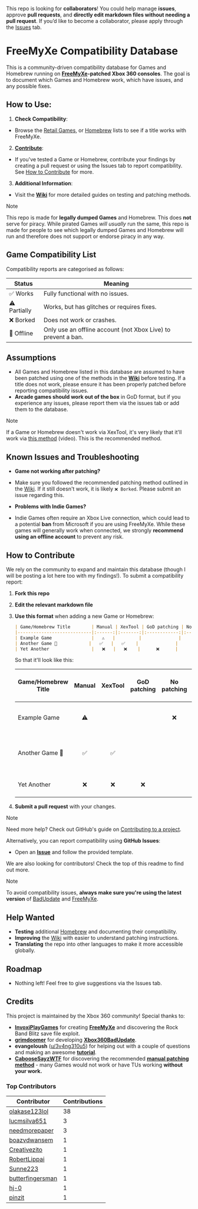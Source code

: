 This repo is looking for **collaborators**!
You could help manage **issues**, approve **pull requests**, and **directly edit markdown files without needing a pull request**. If you’d like to become a collaborator, please apply through the [Issues](https://github.com/XDanfr/FMX-Compatibility/issues) tab.
 
# FreeMyXe Compatibility Database
This is a community-driven compatibility database for Games and Homebrew running on [**FreeMyXe**](https://github.com/InvoxiPlayGames/FreeMyXe)**-patched Xbox 360 consoles**.
The goal is to document which Games and Homebrew work, which have issues, and any possible fixes.

## How to Use:
1. **Check Compatibility**:  
 - Browse the [Retail Games](/Retail.md), or [Homebrew](/Homebrew.md) lists to see if a title works with FreeMyXe.
2. [**Contribute**](#how-to-contribute):  
 - If you've tested a Game or Homebrew, contribute your findings by creating a pull request or using the Issues tab to report compatibility. See [How to Contribute](#how-to-contribute) for more.
3. **Additional Information**:  
 - Visit the [**Wiki**](https://github.com/XDanfr/FMX-Compatibility/wiki) for more detailed guides on testing and patching methods.
 
> [!NOTE]
> This repo is made for **legally dumped Games** and Homebrew. This does **not** serve for piracy.
> While pirated Games *will usually* run the same, this repo is made for people to see which legally dumped Games and Homebrew will run and therefore does not support or endorse piracy in any way.
 
## Game Compatibility List

Compatibility reports are categorised as follows:

| Status | Meaning |
|--------|---------|
| ✅ Works | Fully functional with no issues. |
| ⚠️ Partially | Works, but has glitches or requires fixes. |
| ❌ Borked | Does not work or crashes. |
| 👤 Offline | Only use an offline account (not Xbox Live) to prevent a ban. |
 
## Assumptions
- All Games and Homebrew listed in this database are assumed to have been patched using one of the methods in the [**Wiki**](https://github.com/XDanfr/FMX-Compatibility/wiki) before testing. If a title does not work, please ensure it has been properly patched before reporting compatibility issues.
- **Arcade games should work out of the box** in GoD format, but if you experience any issues, please report them via the issues tab or add them to the database.
 
> [!NOTE]
> If a Game or Homebrew doesn't work via XexTool, it's very likely that it'll work via [this method](https://www.youtube.com/watch?v=tUajcJjVaPY) (video). This is the recommended method.
 
## Known Issues and Troubleshooting
- **Game not working after patching?**  
 
- Make sure you followed the recommended patching method outlined in the [Wiki](https://github.com/XDanfr/FMX-Compatibility/wiki/Recommended-method:-How-to-patch-Title-Updates). If it still doesn't work, it is likely `❌ Borked`. Please submit an issue regarding this. 
 
- **Problems with Indie Games?**  
 
- Indie Games often require an Xbox Live connection, which could lead to a potential **ban** from Microsoft if you are using FreeMyXe. While these games will generally work when connected, we strongly **recommend using an offline account** to prevent any risk.
 
## How to Contribute
We rely on the community to expand and maintain this database (though I will be posting a lot here too with my findings!). To submit a compatibility report:
 
1. **Fork this repo**
2. **Edit the relevant markdown file**
3. **Use this format** when adding a new Game or Homebrew:
   ```md
   | Game/Homebrew Title        | Manual | XexTool | GoD patching | No patching | Notes (Crashes, Fixes, Patches)      |
   |----------------------------|:------:|:-------:|:------------:|:-----------:|--------------------------------------|
   | Example Game               |   ⚠️   |         |              |     ❌      | Crashes after loading world 2        |
   | Another Game 👤            |   ✅   |   ✅    |              |             | No issues found, use offline account |
   | Yet Another                |   ❌   |   ❌    |      ❌      |             | Doesn't launch at all                |
   ```
 

   So that it'll look like this:
 
   | Game/Homebrew Title        | Manual | XexTool | GoD patching | No patching | Notes (Crashes, Fixes, Patches)      |
   |----------------------------|:------:|:-------:|:------------:|:-----------:|--------------------------------------|
   | Example Game               |   ⚠️   |         |              |     ❌      | Crashes after loading world 2        |
   | Another Game 👤            |   ✅   |   ✅    |              |             | No issues found, use offline account |
   | Yet Another                |   ❌   |   ❌    |      ❌      |             | Doesn't launch at all                |

5. **Submit a pull request** with your changes.


> [!NOTE]
> Need more help? Check out GitHub's guide on [Contributing to a project](https://docs.github.com/en/get-started/exploring-projects-on-github/contributing-to-a-project).

Alternatively, you can report compatibility using **GitHub Issues**:

- Open an [**Issue**](https://github.com/XDanfr/FMX-Compatibility/issues/new?template=compatibility_report.yml) and follow the provided template.


We are also looking for contributors! Check the top of this readme to find out more.
 
> [!NOTE]
> To avoid compatibility issues, **always make sure you're using the latest version** of [BadUpdate](https://github.com/grimdoomer/Xbox360BadUpdate/releases/latest) and [FreeMyXe](https://github.com/InvoxiPlayGames/FreeMyXe/releases/latest).

<!-- CONTRIBUTORS_START -->
<!-- CONTRIBUTORS_END -->
 
## Help Wanted
- **Testing** additional [Homebrew](/Homebrew.md) and documenting their compatibility.
- **Improving** the [Wiki](https://github.com/XDanfr/FMX-Compatibility/wiki) with easier to understand patching instructions.
- **Translating** the repo into other languages to make it more accessible globally.
 
## Roadmap
- Nothing left! Feel free to give suggestions via the Issues tab.
 
## Credits
This project is maintained by the Xbox 360 community! Special thanks to:
- [**InvoxiPlayGames**](https://github.com/InvoxiPlayGames) for creating [**FreeMyXe**](https://github.com/InvoxiPlayGames/FreeMyXe) and discovering the Rock Band Blitz save file exploit.
- [**grimdoomer**](https://github.com/grimdoomer) for developing [**Xbox360BadUpdate**](https://github.com/grimdoomer/Xbox360BadUpdate).
- **evangeloush** ([u/3v4ng310u5](https://reddit.com/u/3v4ng310u5)) for helping out with a couple of questions and making an awesome [**tutorial**](https://www.reddit.com/r/360hacks/comments/1j7kaz8/running_actual_Games_on_the_badupdate_exploit/).
- [**CabooseSayzWTF**](https://github.com/CabooseSayzWTF) for discovering the recommended [**manual patching method**](https://github.com/XDanfr/FMX-Compatibility/wiki/Recommended-method:-How-to-patch-Title-Updates) - many Games would not work or have TUs working **without your work.**
<!-- CONTRIBUTORS_START -->
<!-- CONTRIBUTORS_END -->
<!-- CONTRIBUTORS_START -->
<!-- CONTRIBUTORS_END -->
<!-- CONTRIBUTORS_START -->
<!-- CONTRIBUTORS_END -->
<!-- CONTRIBUTORS_START -->
<!-- CONTRIBUTORS_END -->
<!-- CONTRIBUTORS_START -->
<!-- CONTRIBUTORS_END -->
<!-- CONTRIBUTORS_START -->
<!-- CONTRIBUTORS_END -->
<!-- CONTRIBUTORS_START -->
<!-- CONTRIBUTORS_END -->
<!-- CONTRIBUTORS_START -->
<!-- CONTRIBUTORS_END -->
<!-- CONTRIBUTORS_START -->
<!-- CONTRIBUTORS_END -->
<!-- CONTRIBUTORS_START -->
<!-- CONTRIBUTORS_END -->
<!-- CONTRIBUTORS_START -->
<!-- CONTRIBUTORS_END -->
<!-- CONTRIBUTORS_START -->
<!-- CONTRIBUTORS_END -->
<!-- CONTRIBUTORS_START -->
<!-- CONTRIBUTORS_END -->
<!-- CONTRIBUTORS_START -->
<!-- CONTRIBUTORS_END -->
<!-- CONTRIBUTORS_START -->
<!-- CONTRIBUTORS_END -->
<!-- CONTRIBUTORS_START -->
<!-- CONTRIBUTORS_END -->
<!-- CONTRIBUTORS_START -->
<!-- CONTRIBUTORS_END -->
<!-- CONTRIBUTORS_START -->
<!-- CONTRIBUTORS_END -->
<!-- CONTRIBUTORS_START -->
<!-- CONTRIBUTORS_END -->
<!-- CONTRIBUTORS_START -->
<!-- CONTRIBUTORS_END -->
<!-- CONTRIBUTORS_START -->
<!-- CONTRIBUTORS_END -->
<!-- CONTRIBUTORS_START -->
<!-- CONTRIBUTORS_END -->
<!-- CONTRIBUTORS_START -->
<!-- CONTRIBUTORS_END -->
<!-- CONTRIBUTORS_START -->
<!-- CONTRIBUTORS_END -->
<!-- CONTRIBUTORS_START -->
<!-- CONTRIBUTORS_END -->
<!-- CONTRIBUTORS_START -->
<!-- CONTRIBUTORS_END -->
<!-- CONTRIBUTORS_START -->
<!-- CONTRIBUTORS_END -->
<!-- CONTRIBUTORS_START -->
<!-- CONTRIBUTORS_END -->
<!-- CONTRIBUTORS_START -->
<!-- CONTRIBUTORS_END -->
<!-- CONTRIBUTORS_START -->
<!-- CONTRIBUTORS_END -->
<!-- CONTRIBUTORS_START -->
<!-- CONTRIBUTORS_END -->
<!-- CONTRIBUTORS_START -->
<!-- CONTRIBUTORS_END -->
<!-- CONTRIBUTORS_START -->
<!-- CONTRIBUTORS_END -->
<!-- CONTRIBUTORS_START -->
<!-- CONTRIBUTORS_END -->
<!-- CONTRIBUTORS_START -->
<!-- CONTRIBUTORS_END -->
<!-- CONTRIBUTORS_START -->
<!-- CONTRIBUTORS_END -->
<!-- CONTRIBUTORS_START -->
<!-- CONTRIBUTORS_END -->
<!-- CONTRIBUTORS_START -->
<!-- CONTRIBUTORS_END -->
<!-- CONTRIBUTORS_START -->
<!-- CONTRIBUTORS_END -->
<!-- CONTRIBUTORS_START -->
<!-- CONTRIBUTORS_END -->
<!-- CONTRIBUTORS_START -->
<!-- CONTRIBUTORS_END -->
<!-- CONTRIBUTORS_START -->
<!-- CONTRIBUTORS_END -->
<!-- CONTRIBUTORS_START -->
<!-- CONTRIBUTORS_END -->
<!-- CONTRIBUTORS_START -->
<!-- CONTRIBUTORS_END -->
<!-- CONTRIBUTORS_START -->
<!-- CONTRIBUTORS_END -->
<!-- CONTRIBUTORS_START -->
<!-- CONTRIBUTORS_END -->
<!-- CONTRIBUTORS_START -->
<!-- CONTRIBUTORS_END -->
<!-- CONTRIBUTORS_START -->
<!-- CONTRIBUTORS_END -->
<!-- CONTRIBUTORS_START -->
<!-- CONTRIBUTORS_END -->
<!-- CONTRIBUTORS_START -->
<!-- CONTRIBUTORS_END -->
<!-- CONTRIBUTORS_START -->
<!-- CONTRIBUTORS_END -->
<!-- CONTRIBUTORS_START -->
<!-- CONTRIBUTORS_END -->
<!-- CONTRIBUTORS_START -->
<!-- CONTRIBUTORS_END -->
<!-- CONTRIBUTORS_START -->
<!-- CONTRIBUTORS_END -->
<!-- CONTRIBUTORS_START -->
<!-- CONTRIBUTORS_END -->
<!-- CONTRIBUTORS_START -->
<!-- CONTRIBUTORS_END -->
<!-- CONTRIBUTORS_START -->
<!-- CONTRIBUTORS_END -->
<!-- CONTRIBUTORS_START -->
<!-- CONTRIBUTORS_END -->
<!-- CONTRIBUTORS_START -->
<!-- CONTRIBUTORS_END -->
<!-- CONTRIBUTORS_START -->
<!-- CONTRIBUTORS_END -->
<!-- CONTRIBUTORS_START -->
<!-- CONTRIBUTORS_END -->
<!-- CONTRIBUTORS_START -->
<!-- CONTRIBUTORS_END -->
<!-- CONTRIBUTORS_START -->
<!-- CONTRIBUTORS_END -->
<!-- CONTRIBUTORS_START -->
<!-- CONTRIBUTORS_END -->
<!-- CONTRIBUTORS_START -->
<!-- CONTRIBUTORS_END -->
<!-- CONTRIBUTORS_START -->
<!-- CONTRIBUTORS_END -->
<!-- CONTRIBUTORS_START -->
<!-- CONTRIBUTORS_END -->
<!-- CONTRIBUTORS_START -->
<!-- CONTRIBUTORS_END -->
<!-- CONTRIBUTORS_START -->
<!-- CONTRIBUTORS_END -->
<!-- CONTRIBUTORS_START -->
<!-- CONTRIBUTORS_END -->
<!-- CONTRIBUTORS_START -->
<!-- CONTRIBUTORS_END -->
<!-- CONTRIBUTORS_START -->
<!-- CONTRIBUTORS_END -->
<!-- CONTRIBUTORS_START -->
<!-- CONTRIBUTORS_END -->
<!-- CONTRIBUTORS_START -->
<!-- CONTRIBUTORS_END -->
<!-- CONTRIBUTORS_START -->
<!-- CONTRIBUTORS_END -->
<!-- CONTRIBUTORS_START -->
<!-- CONTRIBUTORS_END -->
<!-- CONTRIBUTORS_START -->
<!-- CONTRIBUTORS_END -->
<!-- CONTRIBUTORS_START -->
<!-- CONTRIBUTORS_END -->
<!-- CONTRIBUTORS_START -->
<!-- CONTRIBUTORS_END -->
<!-- CONTRIBUTORS_START -->
<!-- CONTRIBUTORS_END -->
<!-- CONTRIBUTORS_START -->
<!-- CONTRIBUTORS_END -->
<!-- CONTRIBUTORS_START -->
<!-- CONTRIBUTORS_END -->
<!-- CONTRIBUTORS_START -->
<!-- CONTRIBUTORS_END -->
<!-- CONTRIBUTORS_START -->
<!-- CONTRIBUTORS_END -->
<!-- CONTRIBUTORS_START -->
<!-- CONTRIBUTORS_END -->
<!-- CONTRIBUTORS_START -->
<!-- CONTRIBUTORS_END -->
<!-- CONTRIBUTORS_START -->
<!-- CONTRIBUTORS_END -->
<!-- CONTRIBUTORS_START -->
<!-- CONTRIBUTORS_END -->
<!-- CONTRIBUTORS_START -->
<!-- CONTRIBUTORS_END -->
<!-- CONTRIBUTORS_START -->
<!-- CONTRIBUTORS_END -->
<!-- CONTRIBUTORS_START -->
<!-- CONTRIBUTORS_END -->
<!-- CONTRIBUTORS_START -->
<!-- CONTRIBUTORS_END -->
<!-- CONTRIBUTORS_START -->
<!-- CONTRIBUTORS_END -->
<!-- CONTRIBUTORS_START -->
<!-- CONTRIBUTORS_END -->
<!-- CONTRIBUTORS_START -->
<!-- CONTRIBUTORS_END -->
<!-- CONTRIBUTORS_START -->
<!-- CONTRIBUTORS_END -->
<!-- CONTRIBUTORS_START -->
<!-- CONTRIBUTORS_END -->
<!-- CONTRIBUTORS_START -->
<!-- CONTRIBUTORS_END -->
<!-- CONTRIBUTORS_START -->
<!-- CONTRIBUTORS_END -->
<!-- CONTRIBUTORS_START -->
<!-- CONTRIBUTORS_END -->
<!-- CONTRIBUTORS_START -->
<!-- CONTRIBUTORS_END -->
<!-- CONTRIBUTORS_START -->
<!-- CONTRIBUTORS_END -->
<!-- CONTRIBUTORS_START -->
<!-- CONTRIBUTORS_END -->
<!-- CONTRIBUTORS_START -->
<!-- CONTRIBUTORS_END -->
<!-- CONTRIBUTORS_START -->
<!-- CONTRIBUTORS_END -->
<!-- CONTRIBUTORS_START -->
<!-- CONTRIBUTORS_END -->
<!-- CONTRIBUTORS_START -->
<!-- CONTRIBUTORS_END -->
<!-- CONTRIBUTORS_START -->
<!-- CONTRIBUTORS_END -->
<!-- CONTRIBUTORS_START -->
<!-- CONTRIBUTORS_END -->
<!-- CONTRIBUTORS_START -->
<!-- CONTRIBUTORS_END -->
<!-- CONTRIBUTORS_START -->
<!-- CONTRIBUTORS_END -->
<!-- CONTRIBUTORS_START -->
<!-- CONTRIBUTORS_END -->
<!-- CONTRIBUTORS_START -->
<!-- CONTRIBUTORS_END -->
<!-- CONTRIBUTORS_START -->
<!-- CONTRIBUTORS_END -->
<!-- CONTRIBUTORS_START -->
<!-- CONTRIBUTORS_END -->
<!-- CONTRIBUTORS_START -->
<!-- CONTRIBUTORS_END -->
<!-- CONTRIBUTORS_START -->
<!-- CONTRIBUTORS_END -->
<!-- CONTRIBUTORS_START -->
<!-- CONTRIBUTORS_END -->
<!-- CONTRIBUTORS_START -->
<!-- CONTRIBUTORS_END -->
<!-- CONTRIBUTORS_START -->
<!-- CONTRIBUTORS_END -->
<!-- CONTRIBUTORS_START -->
<!-- CONTRIBUTORS_END -->
<!-- CONTRIBUTORS_START -->
<!-- CONTRIBUTORS_END -->
<!-- CONTRIBUTORS_START -->
<!-- CONTRIBUTORS_END -->
<!-- CONTRIBUTORS_START -->
<!-- CONTRIBUTORS_END -->
<!-- CONTRIBUTORS_START -->
<!-- CONTRIBUTORS_END -->
<!-- CONTRIBUTORS_START -->
<!-- CONTRIBUTORS_END -->
<!-- CONTRIBUTORS_START -->
<!-- CONTRIBUTORS_END -->
<!-- CONTRIBUTORS_START -->
<!-- CONTRIBUTORS_END -->
<!-- CONTRIBUTORS_START -->
<!-- CONTRIBUTORS_END -->
<!-- CONTRIBUTORS_START -->
<!-- CONTRIBUTORS_END -->
<!-- CONTRIBUTORS_START -->
<!-- CONTRIBUTORS_END -->
<!-- CONTRIBUTORS_START -->
<!-- CONTRIBUTORS_END -->
<!-- CONTRIBUTORS_START -->
<!-- CONTRIBUTORS_END -->
<!-- CONTRIBUTORS_START -->
<!-- CONTRIBUTORS_END -->
<!-- CONTRIBUTORS_START -->
<!-- CONTRIBUTORS_END -->
<!-- CONTRIBUTORS_START -->
<!-- CONTRIBUTORS_END -->
<!-- CONTRIBUTORS_START -->
<!-- CONTRIBUTORS_END -->
<!-- CONTRIBUTORS_START -->
<!-- CONTRIBUTORS_END -->
<!-- CONTRIBUTORS_START -->
<!-- CONTRIBUTORS_END -->
<!-- CONTRIBUTORS_START -->
<!-- CONTRIBUTORS_END -->
<!-- CONTRIBUTORS_START -->
<!-- CONTRIBUTORS_END -->
<!-- CONTRIBUTORS_START -->
<!-- CONTRIBUTORS_END -->
<!-- CONTRIBUTORS_START -->
<!-- CONTRIBUTORS_END -->
<!-- CONTRIBUTORS_START -->
<!-- CONTRIBUTORS_END -->
<!-- CONTRIBUTORS_START -->
<!-- CONTRIBUTORS_END -->
<!-- CONTRIBUTORS_START -->
<!-- CONTRIBUTORS_END -->
<!-- CONTRIBUTORS_START -->
<!-- CONTRIBUTORS_END -->
<!-- CONTRIBUTORS_START -->
<!-- CONTRIBUTORS_END -->
<!-- CONTRIBUTORS_START -->
<!-- CONTRIBUTORS_END -->
<!-- CONTRIBUTORS_START -->
<!-- CONTRIBUTORS_END -->
<!-- CONTRIBUTORS_START -->
<!-- CONTRIBUTORS_END -->
<!-- CONTRIBUTORS_START -->
<!-- CONTRIBUTORS_END -->
<!-- CONTRIBUTORS_START -->
<!-- CONTRIBUTORS_END -->
<!-- CONTRIBUTORS_START -->
<!-- CONTRIBUTORS_END -->
<!-- CONTRIBUTORS_START -->
<!-- CONTRIBUTORS_END -->
<!-- CONTRIBUTORS_START -->
<!-- CONTRIBUTORS_END -->
<!-- CONTRIBUTORS_START -->
<!-- CONTRIBUTORS_END -->
<!-- CONTRIBUTORS_START -->
<!-- CONTRIBUTORS_END -->
<!-- CONTRIBUTORS_START -->
<!-- CONTRIBUTORS_END -->
<!-- CONTRIBUTORS_START -->
<!-- CONTRIBUTORS_END -->
<!-- CONTRIBUTORS_START -->
<!-- CONTRIBUTORS_END -->
<!-- CONTRIBUTORS_START -->
<!-- CONTRIBUTORS_END -->
<!-- CONTRIBUTORS_START -->
<!-- CONTRIBUTORS_END -->
<!-- CONTRIBUTORS_START -->
<!-- CONTRIBUTORS_END -->
<!-- CONTRIBUTORS_START -->
<!-- CONTRIBUTORS_END -->
<!-- CONTRIBUTORS_START -->
<!-- CONTRIBUTORS_END -->
<!-- CONTRIBUTORS_START -->
<!-- CONTRIBUTORS_END -->
<!-- CONTRIBUTORS_START -->
<!-- CONTRIBUTORS_END -->
<!-- CONTRIBUTORS_START -->
<!-- CONTRIBUTORS_END -->
<!-- CONTRIBUTORS_START -->
<!-- CONTRIBUTORS_END -->
<!-- CONTRIBUTORS_START -->
<!-- CONTRIBUTORS_END -->
<!-- CONTRIBUTORS_START -->
<!-- CONTRIBUTORS_END -->
<!-- CONTRIBUTORS_START -->
<!-- CONTRIBUTORS_END -->
<!-- CONTRIBUTORS_START -->
<!-- CONTRIBUTORS_END -->
<!-- CONTRIBUTORS_START -->
<!-- CONTRIBUTORS_END -->
<!-- CONTRIBUTORS_START -->
<!-- CONTRIBUTORS_END -->
<!-- CONTRIBUTORS_START -->
<!-- CONTRIBUTORS_END -->
<!-- CONTRIBUTORS_START -->
<!-- CONTRIBUTORS_END -->
<!-- CONTRIBUTORS_START -->
<!-- CONTRIBUTORS_END -->
<!-- CONTRIBUTORS_START -->
<!-- CONTRIBUTORS_END -->
<!-- CONTRIBUTORS_START -->
<!-- CONTRIBUTORS_END -->
<!-- CONTRIBUTORS_START -->
<!-- CONTRIBUTORS_END -->
<!-- CONTRIBUTORS_START -->
<!-- CONTRIBUTORS_END -->
<!-- CONTRIBUTORS_START -->
<!-- CONTRIBUTORS_END -->
<!-- CONTRIBUTORS_START -->
<!-- CONTRIBUTORS_END -->
<!-- CONTRIBUTORS_START -->
<!-- CONTRIBUTORS_END -->
<!-- CONTRIBUTORS_START -->
<!-- CONTRIBUTORS_END -->
<!-- CONTRIBUTORS_START -->
<!-- CONTRIBUTORS_END -->
<!-- CONTRIBUTORS_START -->
<!-- CONTRIBUTORS_END -->
<!-- CONTRIBUTORS_START -->
<!-- CONTRIBUTORS_END -->
<!-- CONTRIBUTORS_START -->
<!-- CONTRIBUTORS_END -->
<!-- CONTRIBUTORS_START -->
<!-- CONTRIBUTORS_END -->
<!-- CONTRIBUTORS_START -->
<!-- CONTRIBUTORS_END -->
<!-- CONTRIBUTORS_START -->
<!-- CONTRIBUTORS_END -->
<!-- CONTRIBUTORS_START -->
<!-- CONTRIBUTORS_END -->
<!-- CONTRIBUTORS_START -->
<!-- CONTRIBUTORS_END -->
<!-- CONTRIBUTORS_START -->
<!-- CONTRIBUTORS_END -->
<!-- CONTRIBUTORS_START -->
<!-- CONTRIBUTORS_END -->
<!-- CONTRIBUTORS_START -->
<!-- CONTRIBUTORS_END -->
<!-- CONTRIBUTORS_START -->
<!-- CONTRIBUTORS_END -->
<!-- CONTRIBUTORS_START -->
<!-- CONTRIBUTORS_END -->
<!-- CONTRIBUTORS_START -->
<!-- CONTRIBUTORS_END -->
<!-- CONTRIBUTORS_START -->
<!-- CONTRIBUTORS_END -->
<!-- CONTRIBUTORS_START -->
<!-- CONTRIBUTORS_END -->
<!-- CONTRIBUTORS_START -->
<!-- CONTRIBUTORS_END -->
<!-- CONTRIBUTORS_START -->
<!-- CONTRIBUTORS_END -->
<!-- CONTRIBUTORS_START -->
<!-- CONTRIBUTORS_END -->
<!-- CONTRIBUTORS_START -->
<!-- CONTRIBUTORS_END -->
<!-- CONTRIBUTORS_START -->
<!-- CONTRIBUTORS_END -->
<!-- CONTRIBUTORS_START -->
<!-- CONTRIBUTORS_END -->
<!-- CONTRIBUTORS_START -->
<!-- CONTRIBUTORS_END -->
<!-- CONTRIBUTORS_START -->
<!-- CONTRIBUTORS_END -->
<!-- CONTRIBUTORS_START -->
<!-- CONTRIBUTORS_END -->
<!-- CONTRIBUTORS_START -->
<!-- CONTRIBUTORS_END -->
<!-- CONTRIBUTORS_START -->
<!-- CONTRIBUTORS_END -->
<!-- CONTRIBUTORS_START -->
<!-- CONTRIBUTORS_END -->
<!-- CONTRIBUTORS_START -->
<!-- CONTRIBUTORS_END -->
<!-- CONTRIBUTORS_START -->
<!-- CONTRIBUTORS_END -->
<!-- CONTRIBUTORS_START -->
<!-- CONTRIBUTORS_END -->
<!-- CONTRIBUTORS_START -->
<!-- CONTRIBUTORS_END -->
<!-- CONTRIBUTORS_START -->
<!-- CONTRIBUTORS_END -->
<!-- CONTRIBUTORS_START -->
<!-- CONTRIBUTORS_END -->
<!-- CONTRIBUTORS_START -->
<!-- CONTRIBUTORS_END -->
<!-- CONTRIBUTORS_START -->
<!-- CONTRIBUTORS_END -->
<!-- CONTRIBUTORS_START -->
<!-- CONTRIBUTORS_END -->
<!-- CONTRIBUTORS_START -->
<!-- CONTRIBUTORS_END -->
<!-- CONTRIBUTORS_START -->
<!-- CONTRIBUTORS_END -->
<!-- CONTRIBUTORS_START -->
<!-- CONTRIBUTORS_END -->
<!-- CONTRIBUTORS_START -->
<!-- CONTRIBUTORS_END -->
<!-- CONTRIBUTORS_START -->
<!-- CONTRIBUTORS_END -->
<!-- CONTRIBUTORS_START -->
<!-- CONTRIBUTORS_END -->
<!-- CONTRIBUTORS_START -->
<!-- CONTRIBUTORS_END -->
<!-- CONTRIBUTORS_START -->
<!-- CONTRIBUTORS_END -->
<!-- CONTRIBUTORS_START -->
<!-- CONTRIBUTORS_END -->
<!-- CONTRIBUTORS_START -->
<!-- CONTRIBUTORS_END -->
<!-- CONTRIBUTORS_START -->
<!-- CONTRIBUTORS_END -->
<!-- CONTRIBUTORS_START -->
<!-- CONTRIBUTORS_END -->
<!-- CONTRIBUTORS_START -->
<!-- CONTRIBUTORS_END -->
<!-- CONTRIBUTORS_START -->
<!-- CONTRIBUTORS_END -->
<!-- CONTRIBUTORS_START -->
<!-- CONTRIBUTORS_END -->
<!-- CONTRIBUTORS_START -->
<!-- CONTRIBUTORS_END -->
<!-- CONTRIBUTORS_START -->
<!-- CONTRIBUTORS_END -->
<!-- CONTRIBUTORS_START -->
<!-- CONTRIBUTORS_END -->
<!-- CONTRIBUTORS_START -->
<!-- CONTRIBUTORS_END -->
<!-- CONTRIBUTORS_START -->
<!-- CONTRIBUTORS_END -->
<!-- CONTRIBUTORS_START -->
<!-- CONTRIBUTORS_END -->
<!-- CONTRIBUTORS_START -->
<!-- CONTRIBUTORS_END -->
<!-- CONTRIBUTORS_START -->
<!-- CONTRIBUTORS_END -->
<!-- CONTRIBUTORS_START -->
<!-- CONTRIBUTORS_END -->
<!-- CONTRIBUTORS_START -->
<!-- CONTRIBUTORS_END -->
<!-- CONTRIBUTORS_START -->
<!-- CONTRIBUTORS_END -->
<!-- CONTRIBUTORS_START -->
<!-- CONTRIBUTORS_END -->
<!-- CONTRIBUTORS_START -->
<!-- CONTRIBUTORS_END -->
<!-- CONTRIBUTORS_START -->
<!-- CONTRIBUTORS_END -->
<!-- CONTRIBUTORS_START -->
<!-- CONTRIBUTORS_END -->
<!-- CONTRIBUTORS_START -->
<!-- CONTRIBUTORS_END -->
<!-- CONTRIBUTORS_START -->
<!-- CONTRIBUTORS_END -->
<!-- CONTRIBUTORS_START -->
<!-- CONTRIBUTORS_END -->
<!-- CONTRIBUTORS_START -->
<!-- CONTRIBUTORS_END -->
<!-- CONTRIBUTORS_START -->
<!-- CONTRIBUTORS_END -->
<!-- CONTRIBUTORS_START -->
<!-- CONTRIBUTORS_END -->
<!-- CONTRIBUTORS_START -->
<!-- CONTRIBUTORS_END -->
<!-- CONTRIBUTORS_START -->
<!-- CONTRIBUTORS_END -->
<!-- CONTRIBUTORS_START -->
<!-- CONTRIBUTORS_END -->
<!-- CONTRIBUTORS_START -->
<!-- CONTRIBUTORS_END -->
<!-- CONTRIBUTORS_START -->
<!-- CONTRIBUTORS_END -->
<!-- CONTRIBUTORS_START -->
<!-- CONTRIBUTORS_END -->
<!-- CONTRIBUTORS_START -->
<!-- CONTRIBUTORS_END -->
<!-- CONTRIBUTORS_START -->
<!-- CONTRIBUTORS_END -->
<!-- CONTRIBUTORS_START -->
<!-- CONTRIBUTORS_END -->
<!-- CONTRIBUTORS_START -->
<!-- CONTRIBUTORS_END -->
<!-- CONTRIBUTORS_START -->
<!-- CONTRIBUTORS_END -->
<!-- CONTRIBUTORS_START -->
<!-- CONTRIBUTORS_END -->
<!-- CONTRIBUTORS_START -->
<!-- CONTRIBUTORS_END -->
<!-- CONTRIBUTORS_START -->
<!-- CONTRIBUTORS_END -->
<!-- CONTRIBUTORS_START -->
<!-- CONTRIBUTORS_END -->
<!-- CONTRIBUTORS_START -->
<!-- CONTRIBUTORS_END -->
<!-- CONTRIBUTORS_START -->
<!-- CONTRIBUTORS_END -->
<!-- CONTRIBUTORS_START -->
<!-- CONTRIBUTORS_END -->
<!-- CONTRIBUTORS_START -->
<!-- CONTRIBUTORS_END -->
<!-- CONTRIBUTORS_START -->
<!-- CONTRIBUTORS_END -->
<!-- CONTRIBUTORS_START -->
<!-- CONTRIBUTORS_END -->
<!-- CONTRIBUTORS_START -->
<!-- CONTRIBUTORS_END -->
<!-- CONTRIBUTORS_START -->
<!-- CONTRIBUTORS_END -->
<!-- CONTRIBUTORS_START -->
<!-- CONTRIBUTORS_END -->
<!-- CONTRIBUTORS_START -->
<!-- CONTRIBUTORS_END -->
<!-- CONTRIBUTORS_START -->
<!-- CONTRIBUTORS_END -->
<!-- CONTRIBUTORS_START -->
<!-- CONTRIBUTORS_END -->
<!-- CONTRIBUTORS_START -->
<!-- CONTRIBUTORS_END -->
<!-- CONTRIBUTORS_START -->
<!-- CONTRIBUTORS_END -->
<!-- CONTRIBUTORS_START -->
<!-- CONTRIBUTORS_END -->
<!-- CONTRIBUTORS_START -->
<!-- CONTRIBUTORS_END -->
<!-- CONTRIBUTORS_START -->
<!-- CONTRIBUTORS_END -->
<!-- CONTRIBUTORS_START -->
<!-- CONTRIBUTORS_END -->
<!-- CONTRIBUTORS_START -->
<!-- CONTRIBUTORS_END -->
<!-- CONTRIBUTORS_START -->
<!-- CONTRIBUTORS_END -->
<!-- CONTRIBUTORS_START -->
<!-- CONTRIBUTORS_END -->
<!-- CONTRIBUTORS_START -->
<!-- CONTRIBUTORS_END -->
<!-- CONTRIBUTORS_START -->
<!-- CONTRIBUTORS_END -->
<!-- CONTRIBUTORS_START -->
<!-- CONTRIBUTORS_END -->
<!-- CONTRIBUTORS_START -->
<!-- CONTRIBUTORS_END -->
<!-- CONTRIBUTORS_START -->
<!-- CONTRIBUTORS_END -->
<!-- CONTRIBUTORS_START -->
<!-- CONTRIBUTORS_END -->
<!-- CONTRIBUTORS_START -->
<!-- CONTRIBUTORS_END -->
<!-- CONTRIBUTORS_START -->
<!-- CONTRIBUTORS_END -->
<!-- CONTRIBUTORS_START -->
<!-- CONTRIBUTORS_END -->
<!-- CONTRIBUTORS_START -->
<!-- CONTRIBUTORS_END -->
<!-- CONTRIBUTORS_START -->
<!-- CONTRIBUTORS_END -->
<!-- CONTRIBUTORS_START -->
<!-- CONTRIBUTORS_END -->
<!-- CONTRIBUTORS_START -->
<!-- CONTRIBUTORS_END -->
<!-- CONTRIBUTORS_START -->
<!-- CONTRIBUTORS_END -->
<!-- CONTRIBUTORS_START -->
<!-- CONTRIBUTORS_END -->
<!-- CONTRIBUTORS_START -->
<!-- CONTRIBUTORS_END -->
<!-- CONTRIBUTORS_START -->
<!-- CONTRIBUTORS_END -->
<!-- CONTRIBUTORS_START -->
<!-- CONTRIBUTORS_END -->
<!-- CONTRIBUTORS_START -->
<!-- CONTRIBUTORS_END -->
<!-- CONTRIBUTORS_START -->
<!-- CONTRIBUTORS_END -->
<!-- CONTRIBUTORS_START -->
<!-- CONTRIBUTORS_END -->
<!-- CONTRIBUTORS_START -->
<!-- CONTRIBUTORS_END -->
<!-- CONTRIBUTORS_START -->
<!-- CONTRIBUTORS_END -->
<!-- CONTRIBUTORS_START -->
<!-- CONTRIBUTORS_END -->
<!-- CONTRIBUTORS_START -->
<!-- CONTRIBUTORS_END -->
<!-- CONTRIBUTORS_START -->
<!-- CONTRIBUTORS_END -->
<!-- CONTRIBUTORS_START -->
<!-- CONTRIBUTORS_END -->
<!-- CONTRIBUTORS_START -->
<!-- CONTRIBUTORS_END -->
<!-- CONTRIBUTORS_START -->
<!-- CONTRIBUTORS_END -->
<!-- CONTRIBUTORS_START -->
<!-- CONTRIBUTORS_END -->
<!-- CONTRIBUTORS_START -->
<!-- CONTRIBUTORS_END -->
<!-- CONTRIBUTORS_START -->
<!-- CONTRIBUTORS_END -->
<!-- CONTRIBUTORS_START -->
<!-- CONTRIBUTORS_END -->
<!-- CONTRIBUTORS_START -->
<!-- CONTRIBUTORS_END -->
<!-- CONTRIBUTORS_START -->
<!-- CONTRIBUTORS_END -->
<!-- CONTRIBUTORS_START -->
<!-- CONTRIBUTORS_END -->
<!-- CONTRIBUTORS_START -->
<!-- CONTRIBUTORS_END -->
<!-- CONTRIBUTORS_START -->
<!-- CONTRIBUTORS_END -->
<!-- CONTRIBUTORS_START -->
<!-- CONTRIBUTORS_END -->
<!-- CONTRIBUTORS_START -->
<!-- CONTRIBUTORS_END -->
<!-- CONTRIBUTORS_START -->
<!-- CONTRIBUTORS_END -->
<!-- CONTRIBUTORS_START -->
<!-- CONTRIBUTORS_END -->
<!-- CONTRIBUTORS_START -->
<!-- CONTRIBUTORS_END -->
<!-- CONTRIBUTORS_START -->
<!-- CONTRIBUTORS_END -->
<!-- CONTRIBUTORS_START -->
<!-- CONTRIBUTORS_END -->
<!-- CONTRIBUTORS_START -->
<!-- CONTRIBUTORS_END -->
<!-- CONTRIBUTORS_START -->
<!-- CONTRIBUTORS_END -->
<!-- CONTRIBUTORS_START -->
<!-- CONTRIBUTORS_END -->
<!-- CONTRIBUTORS_START -->
<!-- CONTRIBUTORS_END -->
<!-- CONTRIBUTORS_START -->
<!-- CONTRIBUTORS_END -->
<!-- CONTRIBUTORS_START -->
<!-- CONTRIBUTORS_END -->
<!-- CONTRIBUTORS_START -->
<!-- CONTRIBUTORS_END -->
<!-- CONTRIBUTORS_START -->
<!-- CONTRIBUTORS_END -->
<!-- CONTRIBUTORS_START -->
<!-- CONTRIBUTORS_END -->
<!-- CONTRIBUTORS_START -->
<!-- CONTRIBUTORS_END -->
<!-- CONTRIBUTORS_START -->
<!-- CONTRIBUTORS_END -->
<!-- CONTRIBUTORS_START -->
<!-- CONTRIBUTORS_END -->
<!-- CONTRIBUTORS_START -->
<!-- CONTRIBUTORS_END -->
<!-- CONTRIBUTORS_START -->
<!-- CONTRIBUTORS_END -->
<!-- CONTRIBUTORS_START -->
<!-- CONTRIBUTORS_END -->
<!-- CONTRIBUTORS_START -->
<!-- CONTRIBUTORS_END -->
<!-- CONTRIBUTORS_START -->
<!-- CONTRIBUTORS_END -->
<!-- CONTRIBUTORS_START -->
<!-- CONTRIBUTORS_END -->
<!-- CONTRIBUTORS_START -->
<!-- CONTRIBUTORS_END -->
<!-- CONTRIBUTORS_START -->
<!-- CONTRIBUTORS_END -->
<!-- CONTRIBUTORS_START -->
<!-- CONTRIBUTORS_END -->
<!-- CONTRIBUTORS_START -->
<!-- CONTRIBUTORS_END -->
<!-- CONTRIBUTORS_START -->
<!-- CONTRIBUTORS_END -->
<!-- CONTRIBUTORS_START -->
<!-- CONTRIBUTORS_END -->
<!-- CONTRIBUTORS_START -->
<!-- CONTRIBUTORS_END -->
<!-- CONTRIBUTORS_START -->
<!-- CONTRIBUTORS_END -->
<!-- CONTRIBUTORS_START -->
<!-- CONTRIBUTORS_END -->
<!-- CONTRIBUTORS_START -->
<!-- CONTRIBUTORS_END -->
<!-- CONTRIBUTORS_START -->
<!-- CONTRIBUTORS_END -->
<!-- CONTRIBUTORS_START -->
<!-- CONTRIBUTORS_END -->
<!-- CONTRIBUTORS_START -->
<!-- CONTRIBUTORS_END -->
<!-- CONTRIBUTORS_START -->
<!-- CONTRIBUTORS_END -->
<!-- CONTRIBUTORS_START -->
<!-- CONTRIBUTORS_END -->
<!-- CONTRIBUTORS_START -->
<!-- CONTRIBUTORS_END -->
<!-- CONTRIBUTORS_START -->
<!-- CONTRIBUTORS_END -->
<!-- CONTRIBUTORS_START -->
<!-- CONTRIBUTORS_END -->
<!-- CONTRIBUTORS_START -->
<!-- CONTRIBUTORS_END -->
<!-- CONTRIBUTORS_START -->
<!-- CONTRIBUTORS_END -->
<!-- CONTRIBUTORS_START -->
<!-- CONTRIBUTORS_END -->
<!-- CONTRIBUTORS_START -->
<!-- CONTRIBUTORS_END -->
<!-- CONTRIBUTORS_START -->
<!-- CONTRIBUTORS_END -->
<!-- CONTRIBUTORS_START -->
<!-- CONTRIBUTORS_END -->
<!-- CONTRIBUTORS_START -->
<!-- CONTRIBUTORS_END -->
<!-- CONTRIBUTORS_START -->
<!-- CONTRIBUTORS_END -->
<!-- CONTRIBUTORS_START -->
<!-- CONTRIBUTORS_END -->
<!-- CONTRIBUTORS_START -->
<!-- CONTRIBUTORS_END -->
<!-- CONTRIBUTORS_START -->
<!-- CONTRIBUTORS_END -->
<!-- CONTRIBUTORS_START -->
<!-- CONTRIBUTORS_END -->
<!-- CONTRIBUTORS_START -->
<!-- CONTRIBUTORS_END -->
<!-- CONTRIBUTORS_START -->
<!-- CONTRIBUTORS_END -->
<!-- CONTRIBUTORS_START -->
<!-- CONTRIBUTORS_END -->
<!-- CONTRIBUTORS_START -->
<!-- CONTRIBUTORS_END -->
<!-- CONTRIBUTORS_START -->
<!-- CONTRIBUTORS_END -->
<!-- CONTRIBUTORS_START -->
<!-- CONTRIBUTORS_END -->
<!-- CONTRIBUTORS_START -->
<!-- CONTRIBUTORS_END -->
<!-- CONTRIBUTORS_START -->
<!-- CONTRIBUTORS_END -->
<!-- CONTRIBUTORS_START -->
<!-- CONTRIBUTORS_END -->
<!-- CONTRIBUTORS_START -->
<!-- CONTRIBUTORS_END -->
<!-- CONTRIBUTORS_START -->
<!-- CONTRIBUTORS_END -->
<!-- CONTRIBUTORS_START -->
<!-- CONTRIBUTORS_END -->
<!-- CONTRIBUTORS_START -->
<!-- CONTRIBUTORS_END -->
<!-- CONTRIBUTORS_START -->
<!-- CONTRIBUTORS_END -->
<!-- CONTRIBUTORS_START -->
<!-- CONTRIBUTORS_END -->
<!-- CONTRIBUTORS_START -->
<!-- CONTRIBUTORS_END -->
<!-- CONTRIBUTORS_START -->
<!-- CONTRIBUTORS_END -->
<!-- CONTRIBUTORS_START -->
<!-- CONTRIBUTORS_END -->
<!-- CONTRIBUTORS_START -->
<!-- CONTRIBUTORS_END -->
<!-- CONTRIBUTORS_START -->
<!-- CONTRIBUTORS_END -->
<!-- CONTRIBUTORS_START -->
<!-- CONTRIBUTORS_END -->
<!-- CONTRIBUTORS_START -->
<!-- CONTRIBUTORS_END -->
<!-- CONTRIBUTORS_START -->
<!-- CONTRIBUTORS_END -->
<!-- CONTRIBUTORS_START -->
<!-- CONTRIBUTORS_END -->
<!-- CONTRIBUTORS_START -->
<!-- CONTRIBUTORS_END -->
<!-- CONTRIBUTORS_START -->
<!-- CONTRIBUTORS_END -->
<!-- CONTRIBUTORS_START -->
<!-- CONTRIBUTORS_END -->
<!-- CONTRIBUTORS_START -->
<!-- CONTRIBUTORS_END -->
<!-- CONTRIBUTORS_START -->
<!-- CONTRIBUTORS_END -->
<!-- CONTRIBUTORS_START -->
<!-- CONTRIBUTORS_END -->
<!-- CONTRIBUTORS_START -->
<!-- CONTRIBUTORS_END -->
<!-- CONTRIBUTORS_START -->
<!-- CONTRIBUTORS_END -->
<!-- CONTRIBUTORS_START -->
<!-- CONTRIBUTORS_END -->
<!-- CONTRIBUTORS_START -->
<!-- CONTRIBUTORS_END -->
<!-- CONTRIBUTORS_START -->
<!-- CONTRIBUTORS_END -->
<!-- CONTRIBUTORS_START -->
<!-- CONTRIBUTORS_END -->
<!-- CONTRIBUTORS_START -->
<!-- CONTRIBUTORS_END -->
<!-- CONTRIBUTORS_START -->
<!-- CONTRIBUTORS_END -->
<!-- CONTRIBUTORS_START -->
<!-- CONTRIBUTORS_END -->
<!-- CONTRIBUTORS_START -->
<!-- CONTRIBUTORS_END -->
<!-- CONTRIBUTORS_START -->
<!-- CONTRIBUTORS_END -->
<!-- CONTRIBUTORS_START -->
<!-- CONTRIBUTORS_END -->
<!-- CONTRIBUTORS_START -->
<!-- CONTRIBUTORS_END -->
<!-- CONTRIBUTORS_START -->
<!-- CONTRIBUTORS_END -->
<!-- CONTRIBUTORS_START -->
<!-- CONTRIBUTORS_END -->
<!-- CONTRIBUTORS_START -->
<!-- CONTRIBUTORS_END -->
<!-- CONTRIBUTORS_START -->
<!-- CONTRIBUTORS_END -->
<!-- CONTRIBUTORS_START -->
<!-- CONTRIBUTORS_END -->
<!-- CONTRIBUTORS_START -->
<!-- CONTRIBUTORS_END -->
<!-- CONTRIBUTORS_START -->
<!-- CONTRIBUTORS_END -->
<!-- CONTRIBUTORS_START -->
<!-- CONTRIBUTORS_END -->
<!-- CONTRIBUTORS_START -->
<!-- CONTRIBUTORS_END -->
<!-- CONTRIBUTORS_START -->
<!-- CONTRIBUTORS_END -->
<!-- CONTRIBUTORS_START -->
<!-- CONTRIBUTORS_END -->
<!-- CONTRIBUTORS_START -->
<!-- CONTRIBUTORS_END -->
<!-- CONTRIBUTORS_START -->
<!-- CONTRIBUTORS_END -->
<!-- CONTRIBUTORS_START -->
<!-- CONTRIBUTORS_END -->
<!-- CONTRIBUTORS_START -->
<!-- CONTRIBUTORS_END -->
<!-- CONTRIBUTORS_START -->
<!-- CONTRIBUTORS_END -->
<!-- CONTRIBUTORS_START -->
<!-- CONTRIBUTORS_END -->
<!-- CONTRIBUTORS_START -->
<!-- CONTRIBUTORS_END -->
<!-- CONTRIBUTORS_START -->
<!-- CONTRIBUTORS_END -->
<!-- CONTRIBUTORS_START -->
<!-- CONTRIBUTORS_END -->
<!-- CONTRIBUTORS_START -->
<!-- CONTRIBUTORS_END -->
<!-- CONTRIBUTORS_START -->
<!-- CONTRIBUTORS_END -->
<!-- CONTRIBUTORS_START -->
<!-- CONTRIBUTORS_END -->
<!-- CONTRIBUTORS_START -->
<!-- CONTRIBUTORS_END -->
<!-- CONTRIBUTORS_START -->
<!-- CONTRIBUTORS_END -->
<!-- CONTRIBUTORS_START -->
<!-- CONTRIBUTORS_END -->
<!-- CONTRIBUTORS_START -->
<!-- CONTRIBUTORS_END -->
<!-- CONTRIBUTORS_START -->
<!-- CONTRIBUTORS_END -->
<!-- CONTRIBUTORS_START -->
<!-- CONTRIBUTORS_END -->
<!-- CONTRIBUTORS_START -->
<!-- CONTRIBUTORS_END -->
<!-- CONTRIBUTORS_START -->
<!-- CONTRIBUTORS_END -->
<!-- CONTRIBUTORS_START -->
<!-- CONTRIBUTORS_END -->
<!-- CONTRIBUTORS_START -->
<!-- CONTRIBUTORS_END -->
<!-- CONTRIBUTORS_START -->
<!-- CONTRIBUTORS_END -->
<!-- CONTRIBUTORS_START -->
<!-- CONTRIBUTORS_END -->
<!-- CONTRIBUTORS_START -->
<!-- CONTRIBUTORS_END -->
<!-- CONTRIBUTORS_START -->
<!-- CONTRIBUTORS_END -->
<!-- CONTRIBUTORS_START -->
<!-- CONTRIBUTORS_END -->
<!-- CONTRIBUTORS_START -->
<!-- CONTRIBUTORS_END -->
<!-- CONTRIBUTORS_START -->
<!-- CONTRIBUTORS_END -->
<!-- CONTRIBUTORS_START -->
<!-- CONTRIBUTORS_END -->
<!-- CONTRIBUTORS_START -->
<!-- CONTRIBUTORS_END -->
<!-- CONTRIBUTORS_START -->
<!-- CONTRIBUTORS_END -->
<!-- CONTRIBUTORS_START -->
<!-- CONTRIBUTORS_END -->
<!-- CONTRIBUTORS_START -->
<!-- CONTRIBUTORS_END -->
<!-- CONTRIBUTORS_START -->
<!-- CONTRIBUTORS_END -->
<!-- CONTRIBUTORS_START -->
<!-- CONTRIBUTORS_END -->
<!-- CONTRIBUTORS_START -->
<!-- CONTRIBUTORS_END -->
<!-- CONTRIBUTORS_START -->
<!-- CONTRIBUTORS_END -->
<!-- CONTRIBUTORS_START -->
<!-- CONTRIBUTORS_END -->
<!-- CONTRIBUTORS_START -->
<!-- CONTRIBUTORS_END -->
<!-- CONTRIBUTORS_START -->
<!-- CONTRIBUTORS_END -->
<!-- CONTRIBUTORS_START -->
<!-- CONTRIBUTORS_END -->
<!-- CONTRIBUTORS_START -->
<!-- CONTRIBUTORS_END -->
<!-- CONTRIBUTORS_START -->
<!-- CONTRIBUTORS_END -->
<!-- CONTRIBUTORS_START -->
<!-- CONTRIBUTORS_END -->
<!-- CONTRIBUTORS_START -->
<!-- CONTRIBUTORS_END -->
<!-- CONTRIBUTORS_START -->
<!-- CONTRIBUTORS_END -->
<!-- CONTRIBUTORS_START -->
<!-- CONTRIBUTORS_END -->
<!-- CONTRIBUTORS_START -->
<!-- CONTRIBUTORS_END -->
<!-- CONTRIBUTORS_START -->
<!-- CONTRIBUTORS_END -->
<!-- CONTRIBUTORS_START -->
<!-- CONTRIBUTORS_END -->
<!-- CONTRIBUTORS_START -->
<!-- CONTRIBUTORS_END -->
<!-- CONTRIBUTORS_START -->
<!-- CONTRIBUTORS_END -->
<!-- CONTRIBUTORS_START -->
<!-- CONTRIBUTORS_END -->
<!-- CONTRIBUTORS_START -->
<!-- CONTRIBUTORS_END -->
<!-- CONTRIBUTORS_START -->
<!-- CONTRIBUTORS_END -->
<!-- CONTRIBUTORS_START -->
<!-- CONTRIBUTORS_END -->
<!-- CONTRIBUTORS_START -->
<!-- CONTRIBUTORS_END -->
<!-- CONTRIBUTORS_START -->
<!-- CONTRIBUTORS_END -->
<!-- CONTRIBUTORS_START -->
<!-- CONTRIBUTORS_END -->
<!-- CONTRIBUTORS_START -->
<!-- CONTRIBUTORS_END -->
<!-- CONTRIBUTORS_START -->
<!-- CONTRIBUTORS_END -->
<!-- CONTRIBUTORS_START -->
<!-- CONTRIBUTORS_END -->
<!-- CONTRIBUTORS_START -->
<!-- CONTRIBUTORS_END -->
<!-- CONTRIBUTORS_START -->
<!-- CONTRIBUTORS_END -->
<!-- CONTRIBUTORS_START -->
<!-- CONTRIBUTORS_END -->
<!-- CONTRIBUTORS_START -->
<!-- CONTRIBUTORS_END -->
<!-- CONTRIBUTORS_START -->
<!-- CONTRIBUTORS_END -->
<!-- CONTRIBUTORS_START -->
<!-- CONTRIBUTORS_END -->
<!-- CONTRIBUTORS_START -->
<!-- CONTRIBUTORS_END -->
<!-- CONTRIBUTORS_START -->
<!-- CONTRIBUTORS_END -->
<!-- CONTRIBUTORS_START -->
<!-- CONTRIBUTORS_END -->
<!-- CONTRIBUTORS_START -->
<!-- CONTRIBUTORS_END -->
<!-- CONTRIBUTORS_START -->
<!-- CONTRIBUTORS_END -->
<!-- CONTRIBUTORS_START -->
<!-- CONTRIBUTORS_END -->
<!-- CONTRIBUTORS_START -->
<!-- CONTRIBUTORS_END -->
<!-- CONTRIBUTORS_START -->
<!-- CONTRIBUTORS_END -->
<!-- CONTRIBUTORS_START -->
<!-- CONTRIBUTORS_END -->
<!-- CONTRIBUTORS_START -->
<!-- CONTRIBUTORS_END -->
<!-- CONTRIBUTORS_START -->
<!-- CONTRIBUTORS_END -->
<!-- CONTRIBUTORS_START -->
<!-- CONTRIBUTORS_END -->
<!-- CONTRIBUTORS_START -->
<!-- CONTRIBUTORS_END -->
<!-- CONTRIBUTORS_START -->
<!-- CONTRIBUTORS_END -->
<!-- CONTRIBUTORS_START -->
<!-- CONTRIBUTORS_END -->
<!-- CONTRIBUTORS_START -->
<!-- CONTRIBUTORS_END -->
<!-- CONTRIBUTORS_START -->
<!-- CONTRIBUTORS_END -->
<!-- CONTRIBUTORS_START -->
<!-- CONTRIBUTORS_END -->
<!-- CONTRIBUTORS_START -->
<!-- CONTRIBUTORS_END -->
<!-- CONTRIBUTORS_START -->
<!-- CONTRIBUTORS_END -->
<!-- CONTRIBUTORS_START -->
<!-- CONTRIBUTORS_END -->
<!-- CONTRIBUTORS_START -->
<!-- CONTRIBUTORS_END -->
<!-- CONTRIBUTORS_START -->
<!-- CONTRIBUTORS_END -->
<!-- CONTRIBUTORS_START -->
<!-- CONTRIBUTORS_END -->
<!-- CONTRIBUTORS_START -->
<!-- CONTRIBUTORS_END -->
<!-- CONTRIBUTORS_START -->
<!-- CONTRIBUTORS_END -->
<!-- CONTRIBUTORS_START -->
<!-- CONTRIBUTORS_END -->
<!-- CONTRIBUTORS_START -->
<!-- CONTRIBUTORS_END -->
<!-- CONTRIBUTORS_START -->
<!-- CONTRIBUTORS_END -->
<!-- CONTRIBUTORS_START -->
<!-- CONTRIBUTORS_END -->
<!-- CONTRIBUTORS_START -->
<!-- CONTRIBUTORS_END -->
<!-- CONTRIBUTORS_START -->
<!-- CONTRIBUTORS_END -->
<!-- CONTRIBUTORS_START -->
<!-- CONTRIBUTORS_END -->
<!-- CONTRIBUTORS_START -->
<!-- CONTRIBUTORS_END -->
<!-- CONTRIBUTORS_START -->
<!-- CONTRIBUTORS_END -->
<!-- CONTRIBUTORS_START -->
<!-- CONTRIBUTORS_END -->
<!-- CONTRIBUTORS_START -->
<!-- CONTRIBUTORS_END -->
<!-- CONTRIBUTORS_START -->
<!-- CONTRIBUTORS_END -->
<!-- CONTRIBUTORS_START -->
<!-- CONTRIBUTORS_END -->
<!-- CONTRIBUTORS_START -->
<!-- CONTRIBUTORS_END -->
<!-- CONTRIBUTORS_START -->
<!-- CONTRIBUTORS_END -->
<!-- CONTRIBUTORS_START -->
<!-- CONTRIBUTORS_END -->
<!-- CONTRIBUTORS_START -->
<!-- CONTRIBUTORS_END -->
<!-- CONTRIBUTORS_START -->
<!-- CONTRIBUTORS_END -->
<!-- CONTRIBUTORS_START -->
<!-- CONTRIBUTORS_END -->
<!-- CONTRIBUTORS_START -->
<!-- CONTRIBUTORS_END -->
<!-- CONTRIBUTORS_START -->
<!-- CONTRIBUTORS_END -->
<!-- CONTRIBUTORS_START -->
<!-- CONTRIBUTORS_END -->
<!-- CONTRIBUTORS_START -->
<!-- CONTRIBUTORS_END -->
<!-- CONTRIBUTORS_START -->
<!-- CONTRIBUTORS_END -->
<!-- CONTRIBUTORS_START -->
<!-- CONTRIBUTORS_END -->
<!-- CONTRIBUTORS_START -->
<!-- CONTRIBUTORS_END -->
<!-- CONTRIBUTORS_START -->
<!-- CONTRIBUTORS_END -->
<!-- CONTRIBUTORS_START -->
<!-- CONTRIBUTORS_END -->
<!-- CONTRIBUTORS_START -->
<!-- CONTRIBUTORS_END -->
<!-- CONTRIBUTORS_START -->
<!-- CONTRIBUTORS_END -->
<!-- CONTRIBUTORS_START -->
<!-- CONTRIBUTORS_END -->
<!-- CONTRIBUTORS_START -->
<!-- CONTRIBUTORS_END -->
<!-- CONTRIBUTORS_START -->
<!-- CONTRIBUTORS_END -->
<!-- CONTRIBUTORS_START -->
<!-- CONTRIBUTORS_END -->
<!-- CONTRIBUTORS_START -->
<!-- CONTRIBUTORS_END -->
<!-- CONTRIBUTORS_START -->
<!-- CONTRIBUTORS_END -->
<!-- CONTRIBUTORS_START -->
<!-- CONTRIBUTORS_END -->
<!-- CONTRIBUTORS_START -->
<!-- CONTRIBUTORS_END -->
<!-- CONTRIBUTORS_START -->
<!-- CONTRIBUTORS_END -->
<!-- CONTRIBUTORS_START -->
<!-- CONTRIBUTORS_END -->
<!-- CONTRIBUTORS_START -->
<!-- CONTRIBUTORS_END -->
<!-- CONTRIBUTORS_START -->
<!-- CONTRIBUTORS_END -->
<!-- CONTRIBUTORS_START -->
<!-- CONTRIBUTORS_END -->
<!-- CONTRIBUTORS_START -->
<!-- CONTRIBUTORS_END -->
<!-- CONTRIBUTORS_START -->
<!-- CONTRIBUTORS_END -->
<!-- CONTRIBUTORS_START -->
<!-- CONTRIBUTORS_END -->
<!-- CONTRIBUTORS_START -->
<!-- CONTRIBUTORS_END -->
<!-- CONTRIBUTORS_START -->
<!-- CONTRIBUTORS_END -->
<!-- CONTRIBUTORS_START -->
<!-- CONTRIBUTORS_END -->
<!-- CONTRIBUTORS_START -->
<!-- CONTRIBUTORS_END -->
<!-- CONTRIBUTORS_START -->
<!-- CONTRIBUTORS_END -->
<!-- CONTRIBUTORS_START -->
<!-- CONTRIBUTORS_END -->
<!-- CONTRIBUTORS_START -->
<!-- CONTRIBUTORS_END -->
<!-- CONTRIBUTORS_START -->
<!-- CONTRIBUTORS_END -->
<!-- CONTRIBUTORS_START -->
<!-- CONTRIBUTORS_END -->
<!-- CONTRIBUTORS_START -->
<!-- CONTRIBUTORS_END -->
<!-- CONTRIBUTORS_START -->
<!-- CONTRIBUTORS_END -->
<!-- CONTRIBUTORS_START -->
<!-- CONTRIBUTORS_END -->
<!-- CONTRIBUTORS_START -->
<!-- CONTRIBUTORS_END -->
<!-- CONTRIBUTORS_START -->
<!-- CONTRIBUTORS_END -->
<!-- CONTRIBUTORS_START -->
<!-- CONTRIBUTORS_END -->
<!-- CONTRIBUTORS_START -->
<!-- CONTRIBUTORS_END -->
<!-- CONTRIBUTORS_START -->
<!-- CONTRIBUTORS_END -->
<!-- CONTRIBUTORS_START -->
<!-- CONTRIBUTORS_END -->
<!-- CONTRIBUTORS_START -->
<!-- CONTRIBUTORS_END -->
<!-- CONTRIBUTORS_START -->
<!-- CONTRIBUTORS_END -->
<!-- CONTRIBUTORS_START -->
<!-- CONTRIBUTORS_END -->
<!-- CONTRIBUTORS_START -->
<!-- CONTRIBUTORS_END -->
<!-- CONTRIBUTORS_START -->
<!-- CONTRIBUTORS_END -->
<!-- CONTRIBUTORS_START -->
<!-- CONTRIBUTORS_END -->
<!-- CONTRIBUTORS_START -->
<!-- CONTRIBUTORS_END -->
<!-- CONTRIBUTORS_START -->
<!-- CONTRIBUTORS_END -->
<!-- CONTRIBUTORS_START -->
<!-- CONTRIBUTORS_END -->
<!-- CONTRIBUTORS_START -->
<!-- CONTRIBUTORS_END -->
<!-- CONTRIBUTORS_START -->
<!-- CONTRIBUTORS_END -->
<!-- CONTRIBUTORS_START -->
<!-- CONTRIBUTORS_END -->
<!-- CONTRIBUTORS_START -->
<!-- CONTRIBUTORS_END -->
<!-- CONTRIBUTORS_START -->
<!-- CONTRIBUTORS_END -->
<!-- CONTRIBUTORS_START -->
<!-- CONTRIBUTORS_END -->
<!-- CONTRIBUTORS_START -->
<!-- CONTRIBUTORS_END -->
<!-- CONTRIBUTORS_START -->
<!-- CONTRIBUTORS_END -->
<!-- CONTRIBUTORS_START -->
<!-- CONTRIBUTORS_END -->
<!-- CONTRIBUTORS_START -->
<!-- CONTRIBUTORS_END -->
<!-- CONTRIBUTORS_START -->
<!-- CONTRIBUTORS_END -->
<!-- CONTRIBUTORS_START -->
<!-- CONTRIBUTORS_END -->
<!-- CONTRIBUTORS_START -->
<!-- CONTRIBUTORS_END -->
<!-- CONTRIBUTORS_START -->
<!-- CONTRIBUTORS_END -->
<!-- CONTRIBUTORS_START -->
<!-- CONTRIBUTORS_END -->
<!-- CONTRIBUTORS_START -->
<!-- CONTRIBUTORS_END -->
<!-- CONTRIBUTORS_START -->
<!-- CONTRIBUTORS_END -->
<!-- CONTRIBUTORS_START -->
<!-- CONTRIBUTORS_END -->
<!-- CONTRIBUTORS_START -->
<!-- CONTRIBUTORS_END -->
<!-- CONTRIBUTORS_START -->
<!-- CONTRIBUTORS_END -->
<!-- CONTRIBUTORS_START -->
<!-- CONTRIBUTORS_END -->
<!-- CONTRIBUTORS_START -->
<!-- CONTRIBUTORS_END -->
<!-- CONTRIBUTORS_START -->
<!-- CONTRIBUTORS_END -->
<!-- CONTRIBUTORS_START -->
<!-- CONTRIBUTORS_END -->
<!-- CONTRIBUTORS_START -->
<!-- CONTRIBUTORS_END -->
<!-- CONTRIBUTORS_START -->
<!-- CONTRIBUTORS_END -->
<!-- CONTRIBUTORS_START -->
<!-- CONTRIBUTORS_END -->
<!-- CONTRIBUTORS_START -->
<!-- CONTRIBUTORS_END -->
<!-- CONTRIBUTORS_START -->
<!-- CONTRIBUTORS_END -->
<!-- CONTRIBUTORS_START -->
<!-- CONTRIBUTORS_END -->
<!-- CONTRIBUTORS_START -->
<!-- CONTRIBUTORS_END -->
<!-- CONTRIBUTORS_START -->
<!-- CONTRIBUTORS_END -->
<!-- CONTRIBUTORS_START -->
<!-- CONTRIBUTORS_END -->
<!-- CONTRIBUTORS_START -->
<!-- CONTRIBUTORS_END -->
<!-- CONTRIBUTORS_START -->
<!-- CONTRIBUTORS_END -->
<!-- CONTRIBUTORS_START -->
<!-- CONTRIBUTORS_END -->
<!-- CONTRIBUTORS_START -->
<!-- CONTRIBUTORS_END -->
<!-- CONTRIBUTORS_START -->
<!-- CONTRIBUTORS_END -->
<!-- CONTRIBUTORS_START -->
<!-- CONTRIBUTORS_END -->
<!-- CONTRIBUTORS_START -->
<!-- CONTRIBUTORS_END -->
<!-- CONTRIBUTORS_START -->
<!-- CONTRIBUTORS_END -->
<!-- CONTRIBUTORS_START -->
<!-- CONTRIBUTORS_END -->
<!-- CONTRIBUTORS_START -->
<!-- CONTRIBUTORS_END -->
<!-- CONTRIBUTORS_START -->
<!-- CONTRIBUTORS_END -->
<!-- CONTRIBUTORS_START -->
<!-- CONTRIBUTORS_END -->
<!-- CONTRIBUTORS_START -->
<!-- CONTRIBUTORS_END -->
<!-- CONTRIBUTORS_START -->
<!-- CONTRIBUTORS_END -->
<!-- CONTRIBUTORS_START -->
<!-- CONTRIBUTORS_END -->
<!-- CONTRIBUTORS_START -->
<!-- CONTRIBUTORS_END -->
<!-- CONTRIBUTORS_START -->
<!-- CONTRIBUTORS_END -->
<!-- CONTRIBUTORS_START -->
<!-- CONTRIBUTORS_END -->
<!-- CONTRIBUTORS_START -->
<!-- CONTRIBUTORS_END -->
<!-- CONTRIBUTORS_START -->
<!-- CONTRIBUTORS_END -->
<!-- CONTRIBUTORS_START -->
<!-- CONTRIBUTORS_END -->
<!-- CONTRIBUTORS_START -->
<!-- CONTRIBUTORS_END -->
<!-- CONTRIBUTORS_START -->
<!-- CONTRIBUTORS_END -->
<!-- CONTRIBUTORS_START -->
<!-- CONTRIBUTORS_END -->
<!-- CONTRIBUTORS_START -->
<!-- CONTRIBUTORS_END -->
<!-- CONTRIBUTORS_START -->
<!-- CONTRIBUTORS_END -->
<!-- CONTRIBUTORS_START -->
<!-- CONTRIBUTORS_END -->
<!-- CONTRIBUTORS_START -->
<!-- CONTRIBUTORS_END -->
<!-- CONTRIBUTORS_START -->
<!-- CONTRIBUTORS_END -->
<!-- CONTRIBUTORS_START -->
<!-- CONTRIBUTORS_END -->
<!-- CONTRIBUTORS_START -->
<!-- CONTRIBUTORS_END -->
<!-- CONTRIBUTORS_START -->
<!-- CONTRIBUTORS_END -->
<!-- CONTRIBUTORS_START -->
<!-- CONTRIBUTORS_END -->
<!-- CONTRIBUTORS_START -->
<!-- CONTRIBUTORS_END -->
<!-- CONTRIBUTORS_START -->
<!-- CONTRIBUTORS_END -->
<!-- CONTRIBUTORS_START -->
<!-- CONTRIBUTORS_END -->
<!-- CONTRIBUTORS_START -->
<!-- CONTRIBUTORS_END -->
<!-- CONTRIBUTORS_START -->
<!-- CONTRIBUTORS_END -->
<!-- CONTRIBUTORS_START -->
<!-- CONTRIBUTORS_END -->
<!-- CONTRIBUTORS_START -->
<!-- CONTRIBUTORS_END -->
<!-- CONTRIBUTORS_START -->
<!-- CONTRIBUTORS_END -->
<!-- CONTRIBUTORS_START -->
<!-- CONTRIBUTORS_END -->
<!-- CONTRIBUTORS_START -->
<!-- CONTRIBUTORS_END -->
<!-- CONTRIBUTORS_START -->
<!-- CONTRIBUTORS_END -->
<!-- CONTRIBUTORS_START -->
<!-- CONTRIBUTORS_END -->
<!-- CONTRIBUTORS_START -->
<!-- CONTRIBUTORS_END -->
<!-- CONTRIBUTORS_START -->
<!-- CONTRIBUTORS_END -->
<!-- CONTRIBUTORS_START -->
<!-- CONTRIBUTORS_END -->
<!-- CONTRIBUTORS_START -->
<!-- CONTRIBUTORS_END -->
<!-- CONTRIBUTORS_START -->
<!-- CONTRIBUTORS_END -->
<!-- CONTRIBUTORS_START -->
<!-- CONTRIBUTORS_END -->
<!-- CONTRIBUTORS_START -->
<!-- CONTRIBUTORS_END -->
<!-- CONTRIBUTORS_START -->
<!-- CONTRIBUTORS_END -->
<!-- CONTRIBUTORS_START -->
<!-- CONTRIBUTORS_END -->
<!-- CONTRIBUTORS_START -->
<!-- CONTRIBUTORS_END -->
<!-- CONTRIBUTORS_START -->
<!-- CONTRIBUTORS_END -->
<!-- CONTRIBUTORS_START -->
<!-- CONTRIBUTORS_END -->
<!-- CONTRIBUTORS_START -->
<!-- CONTRIBUTORS_END -->
<!-- CONTRIBUTORS_START -->
<!-- CONTRIBUTORS_END -->
<!-- CONTRIBUTORS_START -->
<!-- CONTRIBUTORS_END -->
<!-- CONTRIBUTORS_START -->
<!-- CONTRIBUTORS_END -->
<!-- CONTRIBUTORS_START -->
<!-- CONTRIBUTORS_END -->
<!-- CONTRIBUTORS_START -->
<!-- CONTRIBUTORS_END -->
<!-- CONTRIBUTORS_START -->
<!-- CONTRIBUTORS_END -->
<!-- CONTRIBUTORS_START -->
<!-- CONTRIBUTORS_END -->
<!-- CONTRIBUTORS_START -->
<!-- CONTRIBUTORS_END -->
<!-- CONTRIBUTORS_START -->
<!-- CONTRIBUTORS_END -->
<!-- CONTRIBUTORS_START -->
<!-- CONTRIBUTORS_END -->
<!-- CONTRIBUTORS_START -->
<!-- CONTRIBUTORS_END -->
<!-- CONTRIBUTORS_START -->
<!-- CONTRIBUTORS_END -->
<!-- CONTRIBUTORS_START -->
<!-- CONTRIBUTORS_END -->
<!-- CONTRIBUTORS_START -->
### Top Contributors
| Contributor | Contributions |
|-------------|---------------|
| [olakase123lol](https://github.com/olakase123lol) | 38 |
| [lucmsilva651](https://github.com/lucmsilva651) | 3 |
| [needmorepaper](https://github.com/needmorepaper) | 3 |
| [boazvdwansem](https://github.com/boazvdwansem) | 1 |
| [Creativezito](https://github.com/Creativezito) | 1 |
| [RobertLippai](https://github.com/RobertLippai) | 1 |
| [Sunne223](https://github.com/Sunne223) | 1 |
| [butterfingersman](https://github.com/butterfingersman) | 1 |
| [hj-0](https://github.com/hj-0) | 1 |
| [pinzit](https://github.com/pinzit) | 1 |
<!-- CONTRIBUTORS_END -->
